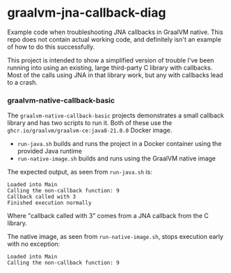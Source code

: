 # graalvm-jna-callback-diag

Example code when troubleshooting JNA callbacks in GraalVM native. This repo does not contain
actual working code, and definitely isn't an example of how to do this successfully.

This project is intended to show a simplified version of trouble I've been running into using
an existing, large third-party C library with callbacks. Most of the calls using JNA in that
library work, but any with callbacks lead to a crash.

### graalvm-native-callback-basic

The `graalvm-native-callback-basic` projects demonstrates a small callback library and has two scripts
to run it. Both of these use the `ghcr.io/graalvm/graalvm-ce:java8-21.0.0` Docker image.

- `run-java.sh` builds and runs the project in a Docker container using the provided Java runtime
- `run-native-image.sh` builds and runs using the GraalVM native image

The expected output, as seen from `run-java.sh` is:

```
Loaded into Main
Calling the non-callback function: 9
Callback called with 3
Finished execution normally
```

Where "callback called with 3" comes from a JNA callback from the C library.

The native image, as seen from `run-native-image.sh`, stops execution early with no exception:

```
Loaded into Main
Calling the non-callback function: 9
```
